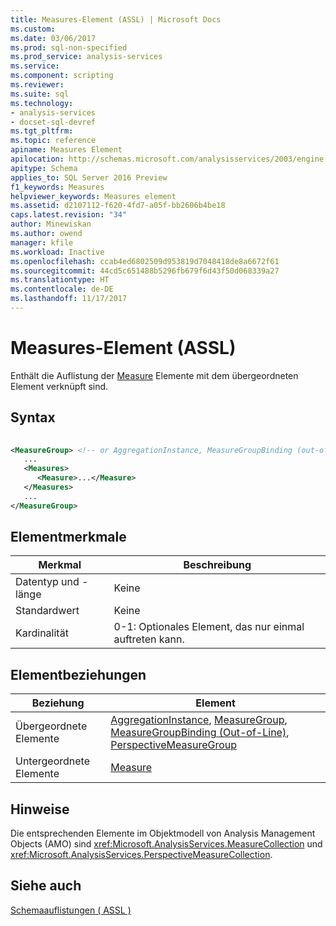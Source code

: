 ```yaml
---
title: Measures-Element (ASSL) | Microsoft Docs
ms.custom: 
ms.date: 03/06/2017
ms.prod: sql-non-specified
ms.prod_service: analysis-services
ms.service: 
ms.component: scripting
ms.reviewer: 
ms.suite: sql
ms.technology:
- analysis-services
- docset-sql-devref
ms.tgt_pltfrm: 
ms.topic: reference
apiname: Measures Element
apilocation: http://schemas.microsoft.com/analysisservices/2003/engine
apitype: Schema
applies_to: SQL Server 2016 Preview
f1_keywords: Measures
helpviewer_keywords: Measures element
ms.assetid: d2107112-f620-4fd7-a05f-bb2606b4be18
caps.latest.revision: "34"
author: Minewiskan
ms.author: owend
manager: kfile
ms.workload: Inactive
ms.openlocfilehash: ccab4ed6802509d953819d7048418de8a6672f61
ms.sourcegitcommit: 44cd5c651488b5296fb679f6d43f50d068339a27
ms.translationtype: HT
ms.contentlocale: de-DE
ms.lasthandoff: 11/17/2017
---
```

# <a name="measures-element-assl"></a>Measures-Element (ASSL)
  Enthält die Auflistung der [Measure](../../../analysis-services/scripting/objects/measure-element-assl.md) Elemente mit dem übergeordneten Element verknüpft sind.  
  
## <a name="syntax"></a>Syntax  
  
```xml  
  
<MeasureGroup> <!-- or AggregationInstance, MeasureGroupBinding (out-of-line), PerspectiveMeasureGroup -->  
   ...  
   <Measures>  
      <Measure>...</Measure>  
   </Measures>  
   ...  
</MeasureGroup>  
```  
  
## <a name="element-characteristics"></a>Elementmerkmale  
  
|Merkmal|Beschreibung|  
|--------------------|-----------------|  
|Datentyp und -länge|Keine|  
|Standardwert|Keine|  
|Kardinalität|0-1: Optionales Element, das nur einmal auftreten kann.|  
  
## <a name="element-relationships"></a>Elementbeziehungen  
  
|Beziehung|Element|  
|------------------|-------------|  
|Übergeordnete Elemente|[AggregationInstance](../../../analysis-services/scripting/objects/aggregationinstance-element-assl.md), [MeasureGroup](../../../analysis-services/scripting/objects/measuregroup-element-assl.md), [MeasureGroupBinding (Out-of-Line)](../../../analysis-services/scripting/data-type/measuregroupbinding-data-type-out-of-line-assl.md), [PerspectiveMeasureGroup](../../../analysis-services/scripting/data-type/perspectivemeasuregroup-data-type-assl.md)|  
|Untergeordnete Elemente|[Measure](../../../analysis-services/scripting/objects/measure-element-assl.md)|  
  
## <a name="remarks"></a>Hinweise  
 Die entsprechenden Elemente im Objektmodell von Analysis Management Objects (AMO) sind <xref:Microsoft.AnalysisServices.MeasureCollection> und <xref:Microsoft.AnalysisServices.PerspectiveMeasureCollection>.  
  
## <a name="see-also"></a>Siehe auch  
 [Schemaauflistungen &#40; ASSL &#41;](../../../analysis-services/scripting/collections/collections-assl.md)  
  
  
